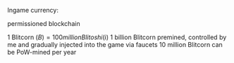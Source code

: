 
Ingame currency:

permissioned blockchain


1 Blitcorn ($B) = 100 million Blitoshi ($i)
1 billion Blitcorn premined, controlled by me and gradually injected into the game via faucets
10 million Blitcorn can be PoW-mined per year


